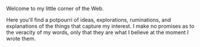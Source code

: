 
Welcome to my little corner of the Web.

Here you'll find a potpourri of ideas, explorations, ruminations, and explanations of the things that capture my interest.
I make no promises as to the veracity of my words, only that they are what I believe at the moment I wrote them.
